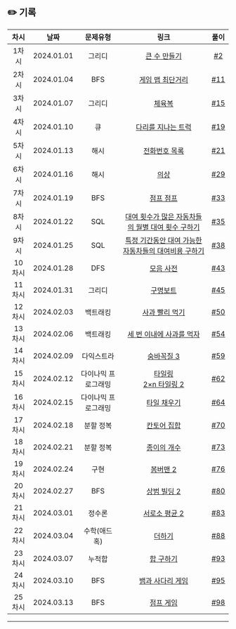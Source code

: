 ## ✏️ 기록

| 차시 |    날짜    | 문제유형 | 링크 |                                  풀이                                   |
|:----:|:---------:|:----:|:-----:|:---------------------------------------------------------------------:|
| 1차시 | 2024.01.01 |  그리디  | <a href="https://school.programmers.co.kr/learn/courses/30/lessons/42883">큰 수 만들기</a>   | [#2](https://github.com/AlgoLeadMe/AlgoLeadMe-4/pull/2) |
| 2차시 | 2024.01.04 |  BFS  | <a href="https://school.programmers.co.kr/learn/courses/30/lessons/1844">게임 맵 최단거리</a>   | [#11](https://github.com/AlgoLeadMe/AlgoLeadMe-4/pull/11) |
| 3차시 | 2024.01.07 |  그리디  | <a href="https://school.programmers.co.kr/learn/courses/30/lessons/42862">체육복</a>   | [#15](https://github.com/AlgoLeadMe/AlgoLeadMe-4/pull/15) |
| 4차시 | 2024.01.10 |  큐  | <a href="https://school.programmers.co.kr/learn/courses/30/lessons/42583">다리를 지나는 트럭</a>   | [#19](https://github.com/AlgoLeadMe/AlgoLeadMe-4/pull/19) |
| 5차시 | 2024.01.13 |  해시  | <a href="https://school.programmers.co.kr/learn/courses/30/lessons/42577">전화번호 목록</a>   | [#21](https://github.com/AlgoLeadMe/AlgoLeadMe-4/pull/21) |
| 6차시 | 2024.01.16 |  해시  | <a href="https://school.programmers.co.kr/learn/courses/30/lessons/42578">의상</a>   | [#29](https://github.com/AlgoLeadMe/AlgoLeadMe-4/pull/29) |
| 7차시 | 2024.01.19 |  BFS  | <a href="https://www.acmicpc.net/problem/14248">점프 점프</a>   | [#33](https://github.com/AlgoLeadMe/AlgoLeadMe-4/pull/33) |
| 8차시 | 2024.01.22 |  SQL  | <a href="https://school.programmers.co.kr/learn/courses/30/lessons/151139">대여 횟수가 많은 자동차들의 월별 대여 횟수 구하기</a>   | [#35](https://github.com/AlgoLeadMe/AlgoLeadMe-4/pull/35) |
| 9차시 | 2024.01.25 |  SQL  | <a href="https://school.programmers.co.kr/learn/courses/30/lessons/157339">특정 기간동안 대여 가능한 자동차들의 대여비용 구하기</a>   | [#38](https://github.com/AlgoLeadMe/AlgoLeadMe-4/pull/38) |
| 10차시 | 2024.01.28 |  DFS  | <a href="https://school.programmers.co.kr/learn/courses/30/lessons/84512">모음 사전</a>   | [#43](https://github.com/AlgoLeadMe/AlgoLeadMe-4/pull/43) |
| 11차시 | 2024.01.31 |  그리디  | <a href="https://school.programmers.co.kr/learn/courses/30/lessons/42885">구명보트</a>   | [#45](https://github.com/AlgoLeadMe/AlgoLeadMe-4/pull/45) |
| 12차시 | 2024.02.03 |  백트래킹  | <a href="https://www.acmicpc.net/problem/26170">사과 빨리 먹기</a>   | [#50](https://github.com/AlgoLeadMe/AlgoLeadMe-4/pull/50) |
| 13차시 | 2024.02.06 |  백트래킹  | <a href="https://www.acmicpc.net/problem/26169">세 번 이내에 사과를 먹자</a>   | [#54](https://github.com/AlgoLeadMe/AlgoLeadMe-4/pull/54) |
| 14차시 | 2024.02.09 |  다익스트라  | <a href="https://www.acmicpc.net/problem/13549">숨바꼭질 3</a>   | [#59](https://github.com/AlgoLeadMe/AlgoLeadMe-4/pull/59) |
| 15차시 | 2024.02.12 |  다이나믹 프로그래밍  | <a href="https://www.acmicpc.net/problem/1793">타일링</a><br/><a href="https://www.acmicpc.net/problem/11727">2×n 타일링 2</a>  | [#62](https://github.com/AlgoLeadMe/AlgoLeadMe-4/pull/62) |
| 16차시 | 2024.02.15 |  다이나믹 프로그래밍  | <a href="https://www.acmicpc.net/problem/2133">타일 채우기</a>  | [#64](https://github.com/AlgoLeadMe/AlgoLeadMe-4/pull/64) |
| 17차시 | 2024.02.18 |  분할 정복  | <a href="https://www.acmicpc.net/problem/4779">칸토어 집합</a>  | [#70](https://github.com/AlgoLeadMe/AlgoLeadMe-4/pull/70) |
| 18차시 | 2024.02.21 |  분할 정복  | <a href="https://www.acmicpc.net/problem/1780">종이의 개수</a>  | [#73](https://github.com/AlgoLeadMe/AlgoLeadMe-4/pull/73) |
| 19차시 | 2024.02.24 |  구현  | <a href="https://www.acmicpc.net/problem/16919">봄버맨 2</a>  | [#76](https://github.com/AlgoLeadMe/AlgoLeadMe-4/pull/76) |
| 20차시 | 2024.02.27 |  BFS  | <a href="https://www.acmicpc.net/problem/6593">상범 빌딩 2</a>  | [#80](https://github.com/AlgoLeadMe/AlgoLeadMe-4/pull/80) |
| 21차시 | 2024.03.01 |  정수론  | <a href="https://www.acmicpc.net/problem/21920">서로소 평균 2</a>  | [#83](https://github.com/AlgoLeadMe/AlgoLeadMe-4/pull/83) |
| 22차시 | 2024.03.04 |  수학(애드 혹)  | <a href="https://www.acmicpc.net/problem/28419">더하기 </a>  | [#88](https://github.com/AlgoLeadMe/AlgoLeadMe-4/pull/88) |
| 23차시 | 2024.03.07 |  누적합  | <a href="https://www.acmicpc.net/problem/11441">합 구하기</a>  | [#93](https://github.com/AlgoLeadMe/AlgoLeadMe-4/pull/93) |
| 24차시 | 2024.03.10 |  BFS  | <a href="https://www.acmicpc.net/problem/16928">뱀과 사다리 게임</a>  | [#95](https://github.com/AlgoLeadMe/AlgoLeadMe-4/pull/95) |
| 25차시 | 2024.03.13 |  BFS  | <a href="https://www.acmicpc.net/problem/15558">점프 게임</a>  | [#98](https://github.com/AlgoLeadMe/AlgoLeadMe-4/pull/98) |
---
